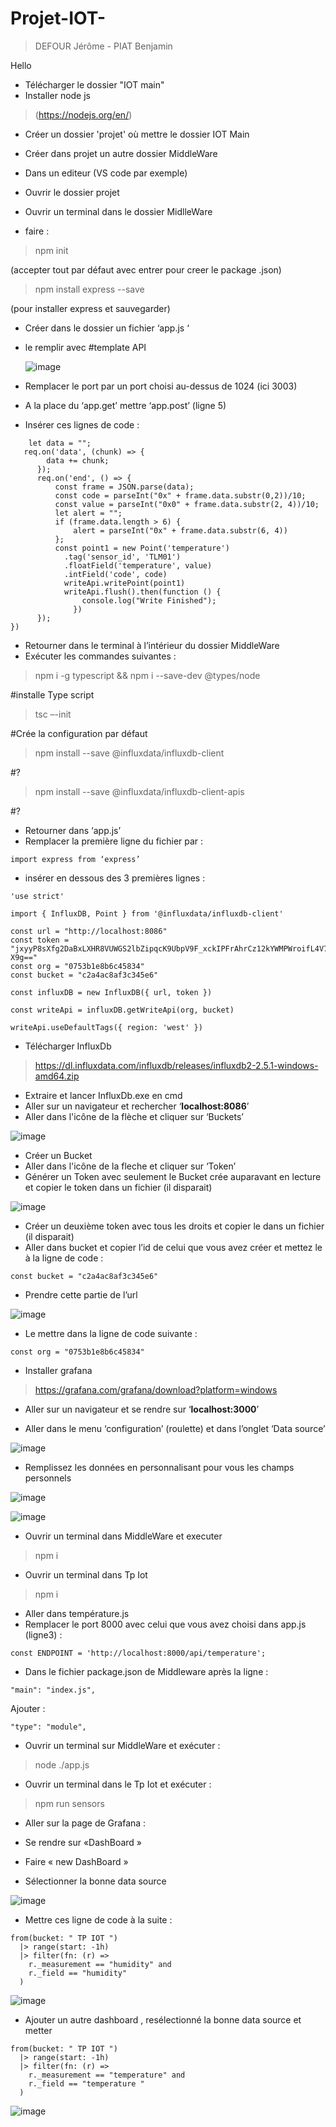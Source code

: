 # Projet-IOT-
> DEFOUR Jérôme - PIAT Benjamin



Hello
- Télécharger le dossier "IOT main"
- Installer node js 
> (https://nodejs.org/en/)
- Créer un dossier 'projet' où mettre le dossier IOT Main
- Créer dans projet un autre dossier MiddleWare 

-   Dans un editeur (VS code par exemple) 
- Ouvrir le dossier projet
- Ouvrir un terminal dans le dossier MidlleWare
- faire : 
> npm init 

(accepter tout par défaut avec entrer pour creer le package .json)

> npm install express --save

(pour installer express et sauvegarder)

-   Créer dans le dossier un fichier  ‘app.js ‘

- le remplir avec #template API 
  
  ![image](https://user-images.githubusercontent.com/81513016/210803218-0c7a5fd3-58d9-494c-90bb-32737fec9d1e.png)

-	Remplacer le port par un port choisi au-dessus de 1024 (ici  3003)

-	A la place du ‘app.get’ mettre ‘app.post’ (ligne 5)
 
-	Insérer ces lignes de code :

```app.post('/api/temperature', (req, res) => {
    let data = "";
   req.on('data', (chunk) => {
        data += chunk;
      });
      req.on('end', () => {
          const frame = JSON.parse(data);
          const code = parseInt("0x" + frame.data.substr(0,2))/10;
          const value = parseInt("0x0" + frame.data.substr(2, 4))/10;
          let alert = "";
          if (frame.data.length > 6) {
              alert = parseInt("0x" + frame.data.substr(6, 4))
          };
          const point1 = new Point('temperature')
            .tag('sensor_id', 'TLM01')
            .floatField('temperature', value)
            .intField('code', code)
            writeApi.writePoint(point1)
            writeApi.flush().then(function () {
                console.log("Write Finished");
              })
      });
})
```
-	Retourner dans le terminal à l’intérieur du dossier MiddleWare
-	Exécuter les commandes suivantes : 
>	npm i -g typescript && npm i --save-dev @types/node  

#installe Type script
	
>	tsc –-init  
	
#Crée la configuration par défaut 

>	npm install --save @influxdata/influxdb-client  
	
#?
	
>	npm install --save @influxdata/influxdb-client-apis  
	
#?
	
-	Retourner dans ‘app.js’
-	Remplacer la première ligne du fichier par :
  
```
import express from ‘express’ 
```
-	insérer en dessous des 3 premières lignes : 

```
'use strict'

import { InfluxDB, Point } from '@influxdata/influxdb-client'

const url = "http://localhost:8086"
const token = "jxyyP8sXfg2DaBxLXHR8VUWGS2lbZipqcK9UbpV9F_xckIPFrAhrCz12kYWMPWroifL4V7UPgRjNhClCxJ-X9g=="
const org = "0753b1e8b6c45834"
const bucket = "c2a4ac8af3c345e6"

const influxDB = new InfluxDB({ url, token })

const writeApi = influxDB.getWriteApi(org, bucket)

writeApi.useDefaultTags({ region: 'west' }) 
```

-	Télécharger InfluxDb
>https://dl.influxdata.com/influxdb/releases/influxdb2-2.5.1-windows-amd64.zip
-	Extraire et lancer InfluxDb.exe en cmd
-	Aller sur un navigateur et rechercher ‘**localhost:8086**’
-	Aller dans l'icône de la flèche et cliquer sur ‘Buckets’

 ![image](https://user-images.githubusercontent.com/81513016/210803526-ef19511e-c483-4536-8d82-170a65180801.png)

-	Créer un Bucket
-	Aller dans l'icône de la fleche et cliquer sur ‘Token’
-	Générer un Token avec seulement le Bucket crée auparavant en lecture et copier le token dans un fichier (il disparait)

 ![image](https://user-images.githubusercontent.com/81513016/210803583-9a488cb9-a37d-4cfa-8312-90f2432c9cd1.png)

-	Créer un deuxième token avec tous les droits et copier le dans un fichier (il disparait)
-	Aller dans bucket et copier l’id de celui que vous avez créer et mettez le à la ligne de code :
```
const bucket = "c2a4ac8af3c345e6"
```
-	Prendre cette partie de l’url  

![image](https://user-images.githubusercontent.com/98834517/210812958-de899e70-dc33-4782-b32d-e9891c3a8ca2.png)

-	Le mettre dans la ligne de code suivante :
```
const org = "0753b1e8b6c45834"
```

-	Installer grafana 
>https://grafana.com/grafana/download?platform=windows
-	Aller sur un navigateur et se rendre sur ‘**localhost:3000**’ 

-	Aller dans le menu ‘configuration’ (roulette) et dans l’onglet ‘Data source’ 

![image](https://user-images.githubusercontent.com/98834517/210813388-d984ddb7-8fa5-4d55-852d-877df4f1839b.png)

-	Remplissez les données en personnalisant pour vous les champs personnels
 	 
![image](https://user-images.githubusercontent.com/81513016/210804537-8acf5f83-328d-4b33-aac6-b47df62991b6.png)

![image](https://user-images.githubusercontent.com/81513016/210804576-6e8abda2-ee22-4cf3-b983-052942c91cbe.png)


-	Ouvrir un terminal dans MiddleWare et executer

>	npm i

-	Ouvrir un terminal dans Tp Iot

>	npm i 

-	Aller dans température.js
 
-	Remplacer le port 8000 avec celui que vous avez choisi dans app.js (ligne3) :
``` 
const ENDPOINT = 'http://localhost:8000/api/temperature'; 
```

-	Dans le fichier package.json de Middleware  après la ligne : 
```
"main": "index.js",
```
Ajouter :
```
"type": "module",
```

-	Ouvrir un terminal sur MiddleWare et exécuter :

>	node ./app.js

-	Ouvrir un terminal dans le Tp Iot et exécuter :

>	npm run sensors

-	Aller sur la page de Grafana : 

-	Se rendre sur «DashBoard »
-	Faire « new DashBoard »
-	Sélectionner la bonne data source 
	
![image](https://user-images.githubusercontent.com/81513016/210804835-9df08b84-f64b-4464-b154-684aea631e4b.png)

-	Mettre ces ligne de code à la suite :
```
from(bucket: " TP IOT ")
  |> range(start: -1h)
  |> filter(fn: (r) =>
    r._measurement == "humidity" and
    r._field == "humidity"
  )
```
 
 ![image](https://user-images.githubusercontent.com/98834517/210806256-812f6152-a3fd-41c8-9a02-593c00ecdbf0.png)


-	Ajouter un autre dashboard  , resélectionné la bonne data source et metter

```
from(bucket: " TP IOT ")
  |> range(start: -1h)
  |> filter(fn: (r) =>
    r._measurement == "temperature" and
    r._field == "temperature "
  )
```
![image](https://user-images.githubusercontent.com/98834517/210807061-fd4a25f4-1443-44a0-b682-eff3a312758d.png)


